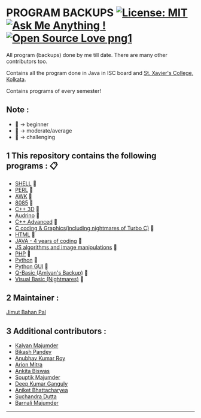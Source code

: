 # PROGRAM BACKUPS [![License: MIT](https://img.shields.io/badge/License-MIT-yellow.svg)](https://opensource.org/licenses/MIT) [![Ask Me Anything !](https://img.shields.io/badge/Ask%20me-anything-1abc9c.svg)](https://GitHub.com/Naereen/ama) [![Open Source Love png1](https://badges.frapsoft.com/os/v1/open-source.png?v=103)](https://github.com/ellerbrock/open-source-badges/)

All program (backups) done by me till date. There are many other contributors too. 

Contains all the program done in Java in ISC board and [St. Xavier's College, Kolkata](http://sxccal.edu).

Contains programs of every semester!

## Note : 
* :beginner: -> beginner
* :green_book: -> moderate/average
* :orange_book: -> challenging




1 This repository contains the following programs :  :clipboard:
---
* [SHELL](https://github.com/Jimut123/prog_backups/tree/master/3rd_sem_sxc/SEM%3D%3D3)  :beginner:
* [PERL](https://github.com/Jimut123/prog_backups/tree/master/3rd_sem_sxc/SEM%3D%3D3)   :beginner:
* [AWK](https://github.com/Jimut123/prog_backups/tree/master/3rd_sem_sxc/SEM%3D%3D3)    :beginner:
* [8085](https://github.com/Jimut123/prog_backups/tree/master/8085_programming)  :green_book:
* [C++ 3D](https://github.com/Jimut123/prog_backups/tree/master/C%2B%2B_3D)  :green_book:
* [Audrino](https://github.com/Jimut123/prog_backups/tree/master/arduino_backup) :beginner:
* [C++ Advanced](https://github.com/Jimut123/prog_backups/tree/master/c%2B%2B_backup) :orange_book:
* [C coding & Graphics(including nightmares of Turbo C)](https://github.com/Jimut123/prog_backups/tree/master/c_backup) :orange_book:
* [HTML](https://github.com/Jimut123/prog_backups/tree/master/html_bckup) :beginner:
* [JAVA - 4 years of coding](https://github.com/Jimut123/prog_backups/tree/master/java_backup) :orange_book:
* [JS algorithms and image manipulations](https://github.com/Jimut123/prog_backups/tree/master/js_bckup_duke) :green_book:
* [PHP](https://github.com/Jimut123/prog_backups/tree/master/php_backup)  :green_book:
* [Python](https://github.com/Jimut123/prog_backups/tree/master/python) :orange_book:
* [Python GUI](https://github.com/Jimut123/prog_backups/tree/master/python_gui_tkinter) :orange_book:
* [Q-Basic (Amlyan's Backup)](https://github.com/Jimut123/prog_backups/tree/master/q_basic_bckup/AMLYAN) :beginner:
* [Visual Basic (Nightmares)](https://github.com/Jimut123/prog_backups/tree/master/visual_basic/JIM%20VB) :orange_book:
 

2 Maintainer : 
---
[Jimut Bahan Pal](https://www.linkedin.com/in/jimut-bahan-pal-156862123/)

3 Additional contributors :
---
* [Kalyan Majumder](https://github.com/jaymazkm96)
* [Bikash Pandey](https://github.com/BikashPandey17)
* [Anubhav Kumar Roy]()
* [Arion Mitra](https://github.com/arionmitra)
* [Ankita Biswas](https://github.com/ankitab98)
* [Souptik Majumder]()
* [Deep Kumar Ganguly](https://www.linkedin.com/in/deep-ganguly-3240a8163/)
* [Aniket Bhattacharyea ](https://www.linkedin.com/in/abhattacharyea/)
* [Suchandra Dutta]()
* [Barnali Majumder]()


****


